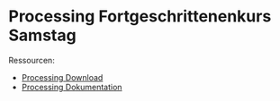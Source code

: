 # Processing Fortgeschrittenenkurs Samstag

Ressourcen: 
- [Processing Download](https://processing.org/)
- [Processing Dokumentation](https://processing.org/reference/)
